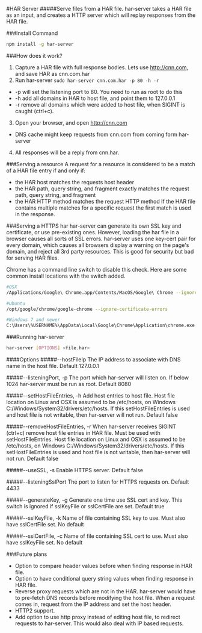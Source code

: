 #HAR Server
#####Serve files from a HAR file.
har-server takes a HAR file as an input, and creates a HTTP server which will replay responses from the HAR file.

###Install Command
```bash
npm install -g har-server
```

###How does it work?
1. Capture a HAR file with full response bodies.  Lets use http://cnn.com, and save HAR as cnn.com.har
2. Run har-server `sudo har-server cnn.com.har -p 80 -h -r`
 * -p will set the listening port to 80.  You need to run as root to do this
 * -h add all domains in HAR to host file, and point them to 127.0.0.1
 * -r remove all domains which were added to host file, when SIGINT is caught (ctrl+c).
3. Open your browser, and open http://cnn.com
 * DNS cache might keep requests from cnn.com from coming form har-server
4. All responses will be a reply from cnn.har.

###Serving a resource
A request for a resource is considered to be a match of a HAR file entry if and only if:
* the HAR host matches the requests host header
* the HAR path, query string, and fragment exactly matches the request path, query string, and fragment
* the HAR HTTP method matches the request HTTP method
If the HAR file contains multiple matches for a specific request the first match is used in the response.

###Serving a HTTPS har
har-server can generate its own SSL key and certificate, or use pre-existing ones.  However, loading the har file in a browser
causes all sorts of SSL errors.  har-server uses one key-cert pair for every domain, which causes all browsers display
a warning on the page's domain, and reject all 3rd party resources.  This is good for security but bad for serving HAR files.

Chrome has a command line switch to disable this check.  Here are some common install locations with the switch added.
```bash
#OSX
/Applications/Google\ Chrome.app/Contents/MacOS/Google\ Chrome --ignore-certificate-errors

#Ubuntu
/opt/google/chrome/google-chrome --ignore-certificate-errors

#Windows 7 and newer
C:\Users\%USERNAME%\AppData\Local\Google\Chrome\Application\chrome.exe --ignore-certificate-errors
```

###Running har-server
```bash
har-server [OPTIONS] <file.har>
```

####Options
#####--hostFileIp
The IP address to associate with DNS name in the host file.  Default 127.0.0.1

#####--listeningPort, -p
The port which har-server will listen on.  If below 1024 har-server must be run as root.  Default 8080

#####--setHostFileEntries, -h
Add host entries to host file.  Host file location on Linux and OSX is assumed to be /etc/hosts, on Windows C:/Windows/System32/drivers/etc/hosts.
If this setHostFileEntries is used and host file is not writable, then har-server will not run.  Default false

#####--removeHostFileEntries, -r
When har-server receives SIGINT (ctrl+c) remove host file entries in HAR file.  Must be used with setHostFileEntries.
Host file location on Linux and OSX is assumed to be /etc/hosts, on Windows C:/Windows/System32/drivers/etc/hosts. If
this setHostFileEntries is used and host file is not writable, then har-server will not run.  Default false

#####--useSSL, -s
Enable HTTPS server.  Default false

#####--listeningSslPort
The port to listen for HTTPS requests on.  Default 4433

#####--generateKey, -g
Generate one time use SSL cert and key.  This switch is ignored if sslKeyFile or sslCertFile are set.  Default true

#####--sslKeyFile, -k
Name of file containing SSL key to use.  Must also have sslCertFile set.  No default

#####--sslCertFile, -c
Name of file containing SSL cert to use.  Must also have sslKeyFile set.  No default


###Future plans
* Option to compare header values before when finding response in HAR file.
* Option to have conditional query string values when finding response in HAR file.
* Reverse proxy requests which are not in the HAR.  har-server would have to pre-fetch DNS records before modifying the host
file.  When a request comes in, request from the IP address and set the host header.
* HTTP2 support.
* Add option to use http proxy instead of editing host file, to redirect requests to har-server.  This would also deal with IP based requests.